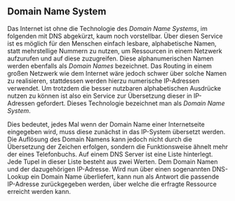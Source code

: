 ## Domain Name System
Das Internet ist ohne die Technologie des *Domain Name Systems*, im folgenden mit DNS abgekürzt, kaum noch vorstellbar. Über diesen Service ist es möglich für den Menschen einfach lesbare, alphabetische Namen, statt mehrstellige Nummern zu nutzen, um Ressourcen in einem Netzwerk aufzurufen und auf diese zuzugreifen. Diese alphanumerischen Namen werden ebenfalls als *Domain Names* bezeichnet. Das Routing in einem großen Netzwerk wie dem Internet wäre jedoch schwer über solche Namen zu realisieren, stattdessen werden hierzu numerische IP-Adressen verwendet. Um trotzdem die besser nutzbaren alphabetischen Ausdrücke nutzen zu können ist also ein Service zur Übersetzung dieser in IP-Adressen gefordert. Dieses Technologie bezeichnet man als *Domain Name System*.

Dies bedeutet, jedes Mal wenn der Domain Name einer Internetseite eingegeben wird, muss diese zunächst in das IP-System übersetzt werden. Die Auflösung des Domain Namens kann jedoch nicht durch die Übersetzung der Zeichen erfolgen, sondern die Funktionsweise ähnelt mehr der eines Telefonbuchs. Auf einem DNS Server ist eine Liste hinterlegt. Jede Tupel in dieser Liste besteht aus zwei Werten. Dem Domain Namen und der dazugehörigen IP-Adresse. Wird nun über einen sogenannten DNS-Lookup ein Domain Name überliefert, kann nun als Antwort die passende IP-Adresse zurückgegeben werden, über welche die erfragte Ressource erreicht werden kann.
